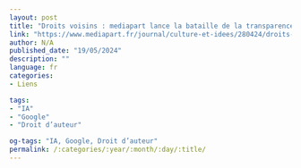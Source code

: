 ```yaml
---
layout: post
title: "Droits voisins : mediapart lance la bataille de la transparence contre google"
link: "https://www.mediapart.fr/journal/culture-et-idees/280424/droits-voisins-mediapart-lance-la-bataille-de-la-transparence-contre-google"
author: N/A
published_date: "19/05/2024"
description: ""
language: fr
categories:
- Liens

tags:
- "IA"
- "Google"
- "Droit d’auteur"

og-tags: "IA, Google, Droit d’auteur"
permalink: /:categories/:year/:month/:day/:title/
---
```

